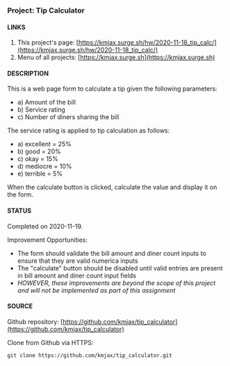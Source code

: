 ### Project: Tip Calculator

#### LINKS

1. This project's page: [https://kmjax.surge.sh/hw/2020-11-18_tip_calc/](https://kmjax.surge.sh/hw/2020-11-18_tip_calc/)
1. Menu of all projects: [https://kmjax.surge.sh](https://kmjax.surge.sh)

#### DESCRIPTION

This is a web page form to calculate a tip given the following parameters:

- a) Amount of the bill
- b) Service rating
- c) Number of diners sharing the bill

The service rating is applied to tip calculation as follows:

- a) excellent = 25%
- b) good = 20%
- c) okay = 15%
- d) mediocre = 10%
- e) terrible = 5%

When the calculate button is clicked, calculate the value and display it on the form.

#### STATUS

Completed on 2020-11-19.

Improvement Opportunities:

- The form should validate the bill amount and diner count inputs to ensure that they are valid numerica inputs
- The "calculate" button should be disabled until valid entries are present in bill amount and diner count input fields
- _HOWEVER, these improvements are beyond the scope of this project and will not be implemented as part of this assignment_

#### SOURCE

Github repository: [https://github.com/kmjax/tip_calculator](https://github.com/kmjax/tip_calculator)

Clone from Github via HTTPS:

`git clone https://github.com/kmjax/tip_calculator.git`
